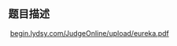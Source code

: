 ## 题目描述

<p> <a href="CDN_BASE_URL/b61b28c1e51d7b5120f5581262c31994?v=1656746797">begin.lydsy.com/JudgeOnline/upload/eureka.pdf</a></p>

```input1

```
```output1

```

